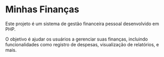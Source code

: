 # Minhas Finanças

Este projeto é um sistema de gestão financeira pessoal desenvolvido em PHP.

O objetivo é ajudar os usuários a gerenciar suas finanças, incluindo funcionalidades como registro de despesas, visualização de relatórios, e mais.

